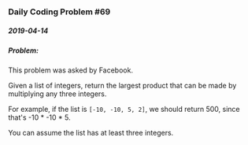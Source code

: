 ### Daily Coding Problem #69
##### 2019-04-14
##### Problem:

This problem was asked by Facebook.

Given a list of integers, return the largest product that can be made by multiplying any three integers.

For example, if the list is `[-10, -10, 5, 2]`, we should return 500, since that's -10 * -10 * 5.

You can assume the list has at least three integers.
